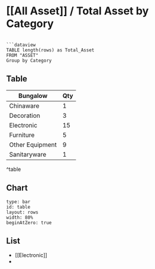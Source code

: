 # [[All Asset]] / Total Asset by Category
```ad-Dataview

```dataview 
TABLE length(rows) as Total_Asset
FROM "ASSET" 
Group by Category
```


## Table
| Bungalow        | Qty |
| --------------- | --- |
| Chinaware       | 1   |
| Decoration      | 3   | 
| Electronic      | 15  |
| Furniture       | 5   |
| Other Equipment | 9   |
| Sanitaryware    | 1   |
^table

## Chart
```chart  
type: bar  
id: table  
layout: rows  
width: 80%  
beginAtZero: true  

```

## List
- [[Electronic]]
- 
